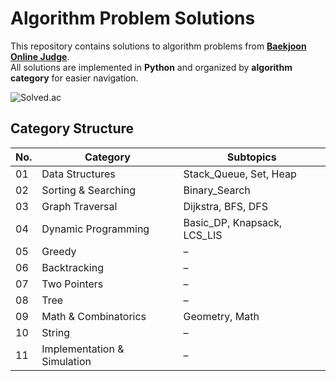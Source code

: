 # Algorithm Problem Solutions

This repository contains solutions to algorithm problems from **[Baekjoon Online Judge](https://www.acmicpc.net/)**.  
All solutions are implemented in **Python** and organized by **algorithm category** for easier navigation.

![Solved.ac](http://mazassumnida.wtf/api/v2/generate_badge?boj=jieunb_b)

## Category Structure

| No. | Category                 | Subtopics                    |
|-----|---------------------------|-------------------------------|
| 01  | Data Structures           | Stack_Queue, Set, Heap        |
| 02  | Sorting & Searching       | Binary_Search                 |
| 03  | Graph Traversal           | Dijkstra, BFS, DFS            |
| 04  | Dynamic Programming       | Basic_DP, Knapsack, LCS_LIS   |
| 05  | Greedy                    | –                             |
| 06  | Backtracking              | –                             |
| 07  | Two Pointers              | –                             |
| 08  | Tree                      | –                             |
| 09  | Math & Combinatorics      | Geometry, Math                |
| 10  | String                    | –                             |
| 11  | Implementation & Simulation | –                          |

